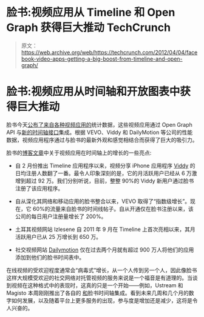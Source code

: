 # 脸书:视频应用从 Timeline 和 Open Graph 获得巨大推动 TechCrunch

> 原文：<https://web.archive.org/web/https://techcrunch.com/2012/04/04/facebook-video-apps-getting-a-big-boost-from-timeline-and-open-graph/>

# 脸书:视频应用从时间轴和开放图表中获得巨大推动

脸书今天[公布了来自各种视频应用的](https://web.archive.org/web/20221006235929/https://developers.facebook.com/blog/post/2012/04/04/early-success-stories--video-and-open-graph/)统计数据，这些视频应用通过 Open Graph API 与[新的时间轴接口](https://web.archive.org/web/20221006235929/https://beta.techcrunch.com/tag/facebook-timeline/)集成。根据 VEVO、Viddy 和 DailyMotion 等公司的性能数据，视频应用程序通过与脸书的最新外观和感觉相结合而获得了巨大的吸引力。

脸书的[博客文章](https://web.archive.org/web/20221006235929/https://developers.facebook.com/blog/post/2012/04/04/early-success-stories--video-and-open-graph/)中关于视频应用在时间轴上的增长的一些亮点:

*   自 2 月份推出 Timeline 应用程序以来，视频分享 iPhone 应用程序 [Viddy](https://web.archive.org/web/20221006235929/http://www.viddy.com/) 的日均注册人数翻了一番。最令人印象深刻的是，它的月活跃用户已经从 6 万激增到超过 92 万。我们分别听说，目前，整整 90%的 Viddy 新用户通过脸书注册了该应用程序。

*   自从深化其网络和移动应用的脸书整合以来，VEVO 取得了“指数级增长”。现在，它 60%的流量来自脸书的时间线帖子。自从开通仅在脸书注册以来，该公司的每日用户注册量增长了 200%。

*   土耳其视频网站 Izlesene 自 2011 年 9 月在 Timeline 上首次亮相以来，其月活跃用户已从 25 万增长到 650 万。

*   社交视频网站 [Dailymotion](https://web.archive.org/web/20221006235929/http://www.dailymotion.com/) 仅在过去两个月就有超过 900 万人将他们的应用添加到他们的脸书时间表中。

在线视频的受欢迎程度通常会“病毒式”增长，从一个人传到另一个人，因此像脸书这样大规模受欢迎的社交网络对托管视频的服务来说是一个福音是有道理的。当谈到视频在这种格式中的表现时，这真的只是一个开始——例如，Ustream 和 Magisto 本周刚刚推出了各自的 [和](https://web.archive.org/web/20221006235929/http://thenextweb.com/apps/2012/04/03/automagic-video-editing-app-magisto-now-gives-special-moments-prime-place-in-your-facebook-timeline/)脸书时间轴集成。看到未来几周和几个月的数字如何发展，以及随着平台上更多服务的出现，参与度是增加还是减少，这将是令人兴奋的。